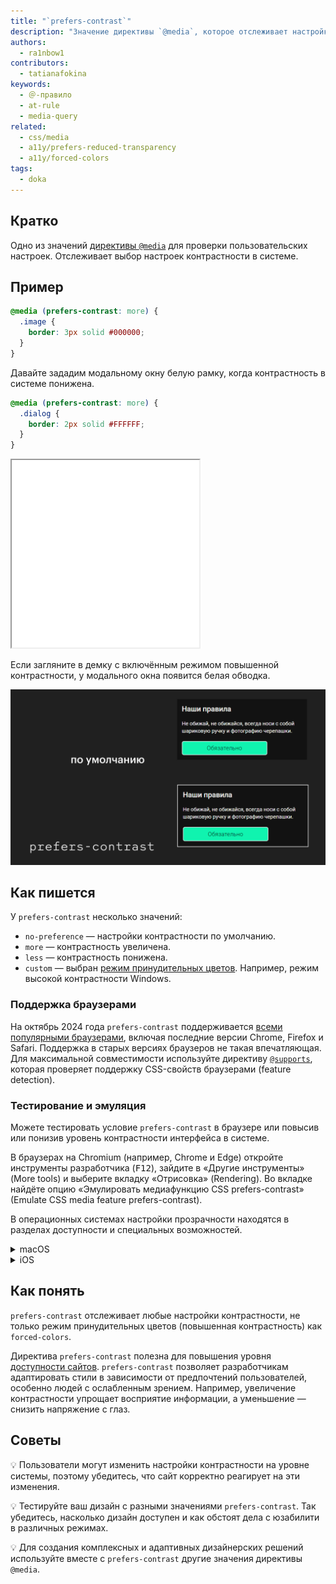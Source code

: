 ```yaml
---
title: "`prefers-contrast`"
description: "Значение директивы `@media`, которое отслеживает настройки контрастности."
authors:
  - ra1nbow1
contributors:
  - tatianafokina
keywords:
  - ＠-правило
  - at-rule
  - media-query
related:
  - css/media
  - a11y/prefers-reduced-transparency
  - a11y/forced-colors
tags:
  - doka
---
```


## Кратко

Одно из значений [директивы `@media`](/css/media/) для проверки пользовательских настроек. Отслеживает выбор настроек контрастности в системе.

## Пример

```css
@media (prefers-contrast: more) {
  .image {
    border: 3px solid #000000;
  }
}
```

Давайте зададим модальному окну белую рамку, когда контрастность в системе понижена.

```css
@media (prefers-contrast: more) {
  .dialog {
    border: 2px solid #FFFFFF;
  }
}
```

<iframe title="Поддержка режима увеличенной контрастности" src="demos/dialog-window/" height="300"></iframe>

Если загляните в демку с включённым режимом повышенной контрастности, у модального окна появится белая обводка.

![Сравнение внешнего вида окна по умолчанию и в режиме увеличенной контрастности.](images/prefers-contrast.png)

## Как пишется

У `prefers-contrast` несколько значений:

- `no-preference` — настройки контрастности по умолчанию.
- `more` — контрастность увеличена.
- `less` — контрастность понижена.
- `custom` — выбран [режим принудительных цветов](/a11y/forced-colors/). Например, режим высокой контрастности Windows.

### Поддержка браузерами

На октябрь 2024 года `prefers-contrast` поддерживается [всеми популярными браузерами](https://caniuse.com/?search=prefers-contrast), включая последние версии Chrome, Firefox и Safari. Поддержка в старых версиях браузеров не такая впечатляющая. Для максимальной совместимости используйте директиву [`@supports`](/css/supports/), которая проверяет поддержку CSS-свойств браузерами (feature detection).

### Тестирование и эмуляция

Можете тестировать условие `prefers-contrast` в браузере или повысив или понизив уровень контрастности интерфейса в системе.

В браузерах на Chromium (например, Chrome и Edge) откройте инструменты разработчика (<kbd>F12</kbd>), зайдите в «Другие инструменты» (More tools) и выберите вкладку «Отрисовка» (Rendering). Во вкладке найдёте опцию «Эмулировать медиафункцию CSS prefers-contrast» (Emulate CSS media feature prefers-contrast).

В операционных системах настройки прозрачности находятся в разделах доступности и специальных возможностей.

<details>
  <summary>macOS</summary>

Системные настройки (System preferences) → Универсальный доступ (Accessibility) → Монитор (Display) → Увеличить контрастность (Increase contrast).
</details>

<details>
  <summary>iOS</summary>

Настройки (Settings) → Универсальный доступ (Accessibility) → Дисплей и размер текста (Display & text size) → Увеличение контраста (Increase contrast).
</details>

## Как понять

`prefers-contrast` отслеживает любые настройки контрастности, не только режим принудительных цветов (повышенная контрастность) как `forced-colors`.

Директива `prefers-contrast` полезна для повышения уровня [доступности сайтов](/a11y/chto-takoe-a11y/). `prefers-contrast` позволяет разработчикам адаптировать стили в зависимости от предпочтений пользователей, особенно людей с ослабленным зрением. Например, увеличение контрастности упрощает восприятие информации, а уменьшение — снизить напряжение с глаз.

## Советы

💡 Пользователи могут изменить настройки контрастности на уровне системы, поэтому убедитесь, что сайт корректно реагирует на эти изменения.

💡 Тестируйте ваш дизайн с разными значениями `prefers-contrast`. Так убедитесь, насколько дизайн доступен и как обстоят дела с юзабилити в различных режимах.

💡 Для создания комплексных и адаптивных дизайнерских решений используйте вместе с `prefers-contrast` другие значения директивы `@media`.
